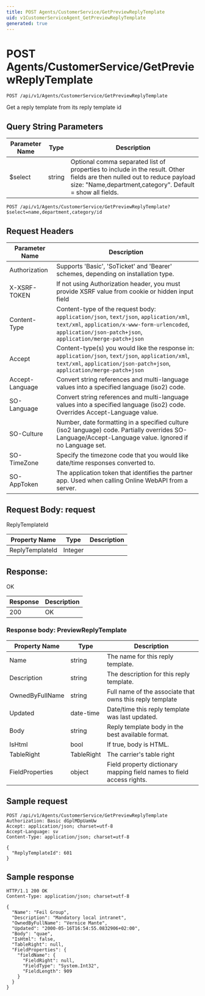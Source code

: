 ```yaml
---
title: POST Agents/CustomerService/GetPreviewReplyTemplate
uid: v1CustomerServiceAgent_GetPreviewReplyTemplate
generated: true
---
```


# POST Agents/CustomerService/GetPreviewReplyTemplate

```http
POST /api/v1/Agents/CustomerService/GetPreviewReplyTemplate
```

Get a reply template from its reply template id







## Query String Parameters

| Parameter Name | Type |  Description |
|----------------|------|--------------|
| $select | string |  Optional comma separated list of properties to include in the result. Other fields are then nulled out to reduce payload size: "Name,department,category". Default = show all fields. |

```http
POST /api/v1/Agents/CustomerService/GetPreviewReplyTemplate?$select=name,department,category/id
```


## Request Headers

| Parameter Name | Description |
|----------------|-------------|
| Authorization  | Supports 'Basic', 'SoTicket' and 'Bearer' schemes, depending on installation type. |
| X-XSRF-TOKEN   | If not using Authorization header, you must provide XSRF value from cookie or hidden input field |
| Content-Type | Content-type of the request body: `application/json`, `text/json`, `application/xml`, `text/xml`, `application/x-www-form-urlencoded`, `application/json-patch+json`, `application/merge-patch+json` |
| Accept         | Content-type(s) you would like the response in: `application/json`, `text/json`, `application/xml`, `text/xml`, `application/json-patch+json`, `application/merge-patch+json` |
| Accept-Language | Convert string references and multi-language values into a specified language (iso2) code. |
| SO-Language | Convert string references and multi-language values into a specified language (iso2) code. Overrides Accept-Language value. |
| SO-Culture | Number, date formatting in a specified culture (iso2 language) code. Partially overrides SO-Language/Accept-Language value. Ignored if no Language set. |
| SO-TimeZone | Specify the timezone code that you would like date/time responses converted to. |
| SO-AppToken | The application token that identifies the partner app. Used when calling Online WebAPI from a server. |

## Request Body: request 

ReplyTemplateId 

| Property Name | Type |  Description |
|----------------|------|--------------|
| ReplyTemplateId | Integer |  |

## Response:

OK

| Response | Description |
|----------------|-------------|
| 200 | OK |

### Response body: PreviewReplyTemplate

| Property Name | Type |  Description |
|----------------|------|--------------|
| Name | string | The name for this reply template. |
| Description | string | The description for this reply template. |
| OwnedByFullName | string | Full name of the associate that owns this reply template |
| Updated | date-time | Date/time this reply template was last updated. |
| Body | string | Reply template body in the best available format. |
| IsHtml | bool | If true, body is HTML. |
| TableRight | TableRight | The carrier's table right |
| FieldProperties | object | Field property dictionary mapping field names to field access rights. |

## Sample request

```http!
POST /api/v1/Agents/CustomerService/GetPreviewReplyTemplate
Authorization: Basic dGplMDpUamUw
Accept: application/json; charset=utf-8
Accept-Language: sv
Content-Type: application/json; charset=utf-8

{
  "ReplyTemplateId": 601
}
```

## Sample response

```http_
HTTP/1.1 200 OK
Content-Type: application/json; charset=utf-8

{
  "Name": "Feil Group",
  "Description": "Mandatory local intranet",
  "OwnedByFullName": "Vernice Mante",
  "Updated": "2000-05-16T16:54:55.0832906+02:00",
  "Body": "quae",
  "IsHtml": false,
  "TableRight": null,
  "FieldProperties": {
    "fieldName": {
      "FieldRight": null,
      "FieldType": "System.Int32",
      "FieldLength": 909
    }
  }
}
```